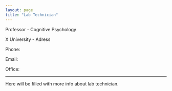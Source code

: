 ```yaml
---
layout: page
title: "Lab Technician"
---
```


Professor - Cognitive Psychology

X University - Adress

Phone:

Email:

Office:


---

Here will be filled with more info about lab technician.
